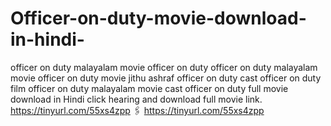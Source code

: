 # Officer-on-duty-movie-download-in-hindi-
officer on duty malayalam movie officer on duty officer on duty malayalam movie officer on duty movie jithu ashraf officer on duty cast officer on duty film officer on duty malayalam movie cast officer on duty full movie download in Hindi click hearing and download full movie 
link. https://tinyurl.com/55xs4zpp
🖇️ https://tinyurl.com/55xs4zpp
